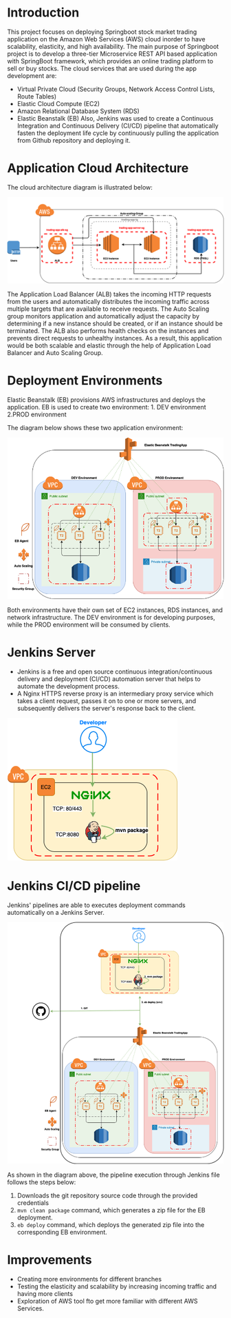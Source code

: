 # Introduction

This project focuses on deploying Springboot stock market trading application on the Amazon Web Services (AWS) cloud inorder to have scalability, elasticity, and high availability.
The main purpose of Springboot project is to develop a three-tier Microservice REST API based application with SpringBoot framework, 
which provides an online trading platform to sell or buy stocks. The cloud services that are used during the app development are: 
- Virtual Private Cloud (Security Groups, Network Access Control Lists, Route Tables)
- Elastic Cloud Compute (EC2)
- Amazon Relational Database System (RDS)
- Elastic Beanstalk (EB)
 Also, Jenkins was used to create a Continuous Integration and Continuous Delivery (CI/CD) pipeline that automatically fasten the deployment life cycle by continuously pulling the application from Github repository and deploying it.                                                                                                                     

# Application Cloud Architecture

The cloud architecture diagram is illustrated below:


![Architecture](./draw_io/Cloud_Architecture.png)

The Application Load Balancer (ALB) takes the incoming HTTP requests from the users and automatically distributes the incoming traffic across multiple targets that are available to receive requests. 
The Auto Scaling group monitors application and automatically adjust the capacity by determining if a new instance should be created, or if an instance should be terminated. 
The ALB also performs health checks on the instances and prevents direct requests to unhealthy instances. 
As a result, this application would be both scalable and elastic through the help of Application Load Balancer and Auto Scaling Group.

# Deployment Environments
Elastic Beanstalk (EB) provisions AWS infrastructures and deploys the application. EB is used to create two environment: 1. DEV environment 2.PROD environment 

The diagram below shows these two application environment:

![Environment](./draw_io/Deployment_env.png)


Both environments have their own set of EC2 instances, RDS instances, and network infrastructure. The DEV environment is for developing purposes, while the
PROD environment will be consumed by clients.

# Jenkins Server
	
- Jenkins is a free and open source continuous integration/continuous delivery and deployment (CI/CD) automation server that helps to automate the  development process. 
- A Nginx HTTPS reverse proxy is an intermediary proxy service which takes a client request, passes it on to one or more servers, and subsequently delivers the server's response back to the client.
    
![Jenkins](./draw_io/Jenkins.png)

# Jenkins CI/CD pipeline
Jenkins' pipelines are able to executes deployment commands automatically on a Jenkins Server. 

![pipeline](./draw_io/pipeline.png)


As shown in the diagram above, the pipeline execution through Jenkins file follows the steps below: 

1. Downloads the git repository source code through the provided credentials
2. `mvn clean package` command, which generates a zip file for the EB deployment.
3. `eb deploy` command, which deploys the generated zip file into the corresponding EB environment.

# Improvements
- Creating more environments for different branches
- Testing the elasticity and scalability by increasing incoming traffic and having more clients
- Exploration of AWS tool fto get more familiar with different AWS Services.
